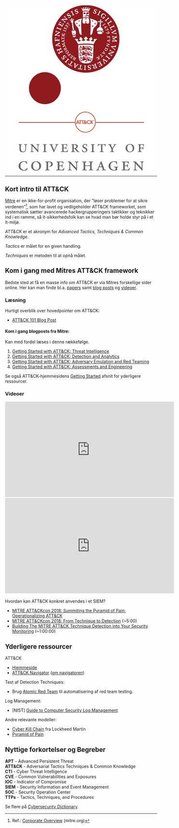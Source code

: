 ![](./ku-attack.png)

---

## Kort intro til ATT&CK

[Mitre](https://mitre.org/) er en ikke-for-profit organisation, der ”løser problemer for at sikre verdenen”[^1], som har lavet og vedligeholder ATT&CK frameworket, som systematisk sætter avancerede hackergrupperingers taktikker og teknikker ind i en ramme, så it-sikkerhedsfolk kan se hvad man bør holde styr på i et it-miljø.

*ATT&CK* er et akronym for *Advanced Tactics, Techniques & Common Knowledge*.

*Tactics* er målet for en given handling.

*Techniques* er metoden til at opnå målet.

## Kom i gang med Mitres ATT&CK framework

Bedste sted at få en masse info om ATT&CK er via Mitres forskellige sider online. Her kan man finde bl.a. [papers](https://www.mitre.org/publication-keywords/computer-security) samt [blog posts](https://medium.com/mitre-attack) og [videoer](https://www.youtube.com/watch?v=yslLIqfOKCU&list=PLkTApXQou_8JrhtrFDfAskvMqk97Yu2S2).

### Læsning

Hurtigt overblik over hovedpointer om ATT&CK:   
- [ATT&CK 101 Blog Post](https://medium.com/mitre-attack/att-ck-101-17074d3bc62)

#### Kom i gang blogposts fra Mitre:
Kan med fordel læses i denne rækkefølge.

1.	[Getting Started with ATT&CK: Threat Intelligence](https://medium.com/mitre-attack/getting-started-with-attack-cti-4eb205be4b2f)
2.	[Getting Started with ATT&CK: Detection and Analytics](https://medium.com/mitre-attack/getting-started-with-attack-detection-a8e49e4960d0)
3.	[Getting Started with ATT&CK: Adversary Emulation and Red Teaming](https://medium.com/mitre-attack/getting-started-with-attack-red-29f074ccf7e3)
4.	[Getting Started with ATT&CK: Assessments and Engineering](https://medium.com/mitre-attack/getting-started-with-attack-assessment-cc0b01769cb4)

Se også ATT&CK-hjemmesidens [Getting Started](https://attack.mitre.org/resources/getting-started/) afsnit for yderligere ressourcer.

### Videoer

<center><iframe width="560" height="315" src="https://www.youtube-nocookie.com/embed/0BEf6s1iu5g" frameborder="0" allow="accelerometer; autoplay; encrypted-media; gyroscope; picture-in-picture" allowfullscreen></iframe></center>

<center><iframe width="560" height="315" src="https://www.youtube-nocookie.com/embed/bkfwMADar0M" frameborder="0" allow="accelerometer; autoplay; encrypted-media; gyroscope; picture-in-picture" allowfullscreen></iframe></center>

Hvordan kan ATT&CK konkret anvendes i et SIEM?
- [MITRE ATT&CKcon 2018: Summiting the Pyramid of Pain: Operationalizing ATT&CK](https://www.youtube.com/watch?v=YhsN5pBDrGY)
- [MITRE ATT&CKcon 2018: From Technique to Detection](https://www.youtube.com/watch?v=a3hIIzJrH14) (~5:00)
- [Building The MITRE ATT&CK Technique Detection into Your Security Monitoring](https://www.brighttalk.com/webcast/14907/366642) (~1:00:00)

## Yderligere ressourcer
ATT&CK
- [Hjemmeside](https://attack.mitre.org/)
- [ATT&CK Navigator](https://mitre-attack.github.io/attack-navigator/enterprise/) ([om navigatoren](https://www.mitre.org/capabilities/cybersecurity/overview/cybersecurity-blog/the-attck%E2%84%A2-navigator-a-new-open-source))

Test af Detection Techniques:
-	Brug [Atomic Red Team](https://atomicredteam.io/testing) til automatisering af red team testing.

Log Management: 
- [NIST] [Guide to Computer Security Log Management](https://csrc.nist.gov/publications/detail/sp/800-92/final)

Andre relevante modeller:
- [Cyber Kill Chain](https://www.lockheedmartin.com/en-us/capabilities/cyber/cyber-kill-chain.html) fra Lockheed Martin
- [Pyramid of Pain](http://detect-respond.blogspot.com/2013/03/the-pyramid-of-pain.html)

## Nyttige forkortelser og Begreber

**APT** - Advanced Persistent Threat   
**ATT&CK** - Adversarial Tactics Techniques & Common Knowledge   
**CTI** - Cyber Threat Intelligence   
**CVE** - Common Vulnerabilities and Exposures   
**IOC** - Indicator of Compromise   
**SIEM** - Security Information and Event Management   
**SOC** - Security Operation Center   
**TTPs** - Tactics, Techniques, and Procedures   

Se flere på [Cybersecurity Dictionary](https://www.optiv.com/cybersecurity-dictionary).

[^1]: Ref.: [Corporate Overview](https://www.mitre.org/about/corporate-overview) (mitre.org)
